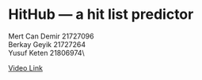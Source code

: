# HitHub — a hit list predictor

Mert Can Demir 21727096\
Berkay Geyik 21727264\
Yusuf Keten 21806974\

[Video Link](https://youtu.be/1CtOYxJ6PDc)
